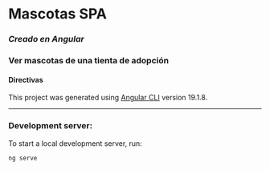 <h1>Mascotas SPA</h1>

<h3><em>Creado en Angular</em></h3>

<h3>Ver mascotas de una tienta de adopción</h3>

<h4>Directivas</h4>


This project was generated using [Angular CLI](https://github.com/angular/angular-cli) version 19.1.8.

---
<h3>Development server:</h3>

To start a local development server, run:

```bash
ng serve
```